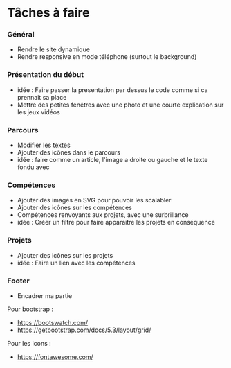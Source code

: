 # Tâches à faire

### Général

- Rendre le site dynamique
- Rendre responsive en mode téléphone (surtout le background)

### Présentation du début

- idée : Faire passer la presentation par dessus le code comme si ca prennait sa place
- Mettre des petites fenêtres avec une photo et une courte explication sur les jeux vidéos

### Parcours

- Modifier les textes
- Ajouter des icônes dans le parcours
- idée : faire comme un article, l'image a droite ou gauche et le texte fondu avec

### Compétences

- Ajouter des images en SVG pour pouvoir les scalabler
- Ajouter des icônes sur les compétences
- Compétences renvoyants aux projets, avec une surbrillance
- idée : Créer un filtre pour faire apparaitre les projets en conséquence

### Projets

- Ajouter des icônes sur les projets
- idée : Faire un lien avec les compétences

### Footer

- Encadrer ma partie

Pour bootstrap :
- https://bootswatch.com/
- https://getbootstrap.com/docs/5.3/layout/grid/

Pour les icons :
- https://fontawesome.com/